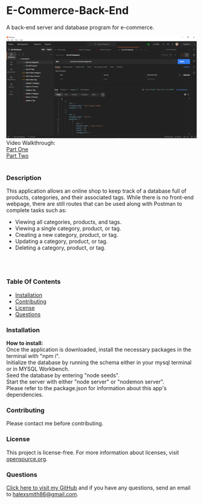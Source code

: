 # E-Commerce-Back-End

A back-end server and database program for e-commerce.

![screenshot of application](./img/screenshot-for-readme.png?raw=true "screenshot of application banner and main menu")
<br>
Video Walkthrough:<br>
[Part One](https://drive.google.com/file/d/1Gs6uKO1W8xcBHFWncu4rZ-9DDa5ZXL44/view)<br>
[Part Two](https://drive.google.com/file/d/1S65oIG_OKSfCJrTDwP3soWASj9jIC4AU/view)<br><br>

### Description
This application allows an online shop to keep track of a database full of products, categories, and their associated tags.
While there is no front-end webpage, there are still routes that can be used along with Postman to complete tasks such as:
  <ul><li>Viewing all categories, products, and tags.</li>
      <li>Viewing a single category, product, or tag.</li>
      <li>Creating a new category, product, or tag.</li>
      <li>Updating a category, product, or tag.</li>
      <li>Deleting a category, product, or tag.</li>
  </ul>
<br>
<br>

### Table Of Contents
- [Installation](#Installation)
- [Contributing](#Contributing)
- [License](#License)
- [Questions](#Questions)

### Installation <a name="Installation"></a>
<b>How to install:</b>
<br>Once the application is downloaded, install the necessary packages in the terminal with "npm i".
<br>Initialize the database by running the schema either in your mysql terminal or in MYSQL Workbench.
<br>Seed the database by entering "node seeds".
<br>Start the server with either "node server" or "nodemon server".
<br>Please refer to the package.json for information about this app's dependencies. 

### Contributing <a name="Contributing"></a>
Please contact me before contributing.

### License <a name="License"></a>
This project is license-free.  For more information about licenses, visit [opensource.org](http://www.opensource.org).

### Questions  <a name="Questions"></a>
[Click here to visit my GitHub](http://github.com/sorengrey/)
and if you have any questions, send an email to halexsmith86@gmail.com.
